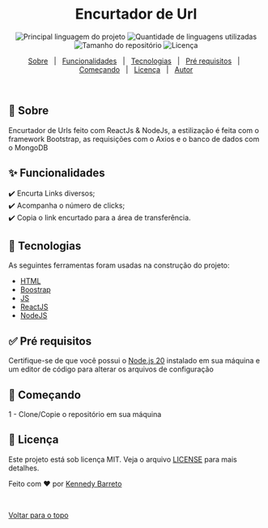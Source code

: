 <div align="center" id="top"> 
</div>

<h1 align="center"> Encurtador de Url
 </h1>

<p align="center">
  <img alt="Principal linguagem do projeto" src="https://img.shields.io/github/languages/top/KennedyBarreto/url-shortener?color=af0fff">

  <img alt="Quantidade de linguagens utilizadas" src="https://img.shields.io/github/languages/count/KennedyBarreto/url-shortener?color=af0fff">

  <img alt="Tamanho do repositório" src="https://img.shields.io/github/repo-size/KennedyBarreto/url-shortener?color=af0fff">

  <img alt="Licença" src="https://img.shields.io/github/license/KennedyBarreto/url-shortener?color=af0fff">


</p>



<p align="center">
  <a href="#dart-sobre">Sobre</a> &#xa0; | &#xa0; 
  <a href="#sparkles-funcionalidades">Funcionalidades</a> &#xa0; | &#xa0;
  <a href="#rocket-tecnologias">Tecnologias</a> &#xa0; | &#xa0;
  <a href="#white_check_mark-pré-requisitos">Pré requisitos</a> &#xa0; | &#xa0;
  <a href="#checkered_flag-começando">Começando</a> &#xa0; | &#xa0;
  <a href="#memo-licença">Licença</a> &#xa0; | &#xa0;
  <a href="https://github.com/KennedyBarreto" target="_blank">Autor</a>
</p>

<br>

## :dart: Sobre ##

Encurtador de Urls feito com ReactJs & NodeJs, a estilização é feita com o framework Bootstrap,
as requisições com o Axios e o banco de dados com o MongoDB

## :sparkles: Funcionalidades ##

:heavy_check_mark: Encurta Links diversos; <br>
:heavy_check_mark: Acompanha o número de clicks; <br>
:heavy_check_mark: Copia o link encurtado para a área de transferência.


## :rocket: Tecnologias ##

As seguintes ferramentas foram usadas na construção do projeto:

- [HTML](https://developer.mozilla.org/pt-BR/docs/Web/HTML)
- [Boostrap](https://getbootstrap.com/)
- [JS](https://developer.mozilla.org/pt-BR/docs/Web/JavaScript)
- [ReactJS](https://react.dev/)
- [NodeJS](https://nodejs.org/en)

## :white_check_mark: Pré requisitos ##

Certifique-se de que você possui o <a href="https://nodejs.org/en">Node.js 20</a> instalado
em sua máquina e um editor de código para alterar os arquivos de configuração

## :checkered_flag: Começando ##

1 - Clone/Copie o repositório em sua máquina 

## :memo: Licença ##

Este projeto está sob licença MIT. Veja o arquivo [LICENSE](LICENSE.md) para mais detalhes.


Feito com :heart: por <a href="https://github.com/KennedyBarreto" target="_blank">Kennedy Barreto</a>

&#xa0;

<a href="#top">Voltar para o topo</a>
